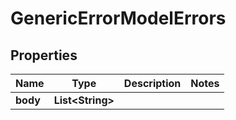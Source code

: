 

# GenericErrorModelErrors


## Properties

| Name | Type | Description | Notes |
|------------ | ------------- | ------------- | -------------|
|**body** | **List&lt;String&gt;** |  |  |



